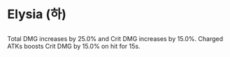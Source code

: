 # Elysia (하)

##

Total DMG increases by 25.0% and Crit DMG increases by 15.0%. Charged ATKs boosts Crit DMG by 15.0% on hit for 15s.
